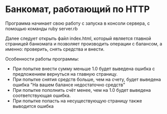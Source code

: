 # Банкомат, работающий по HTTP

Программа начинает свою работу с запуска в консоли сервера, с помощью команды ruby server.rb

Далее следует открыть файл index.html, который является главной страницей банкомата и позволяет производить операции с балансом, а именно: проверить, снять средства и внести.

Особенности работы программы:

- При попытке внести сумму меньше 1.0 будет выведена ошибка с предложением вернуться на главную страницу.
- При попытке снятия средств больше, чем на счету, будет выведена ошибка "На вашем балансе недостаточно средств"
- При попытке пополнить счёт менее, чем на 1.0 будет выведена соответствующая ошибка.
- При попытке попасть на несуществующую страницу также выводится ошибка









  